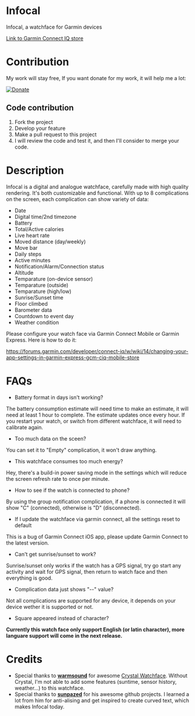 # Infocal
Infocal, a watchface for Garmin devices

[Link to Garmin Connect IQ store](https://apps.garmin.com/en-US/apps/c97c4e34-55e4-4601-b5c2-45763bc481a2#0)

# Contribution

My work will stay free, If you want donate for my work, it will help me a lot:

[![Donate](https://img.shields.io/badge/Donate-PayPal-green.svg)](https://www.paypal.me/pyryandam)

## Code contribution
1. Fork the project
2. Develop your feature
3. Make a pull request to this project
4. I will review the code and test it, and then I'll consider to merge your code.

# Description

Infocal is a digital and analogue watchface, carefully made with high quality rendering. It's both customizable and functional. With up to 8 complications on the screen, each complication can show variety of data:

- Date
- Digital time/2nd timezone
- Battery
- Total/Active calories
- Live heart rate
- Moved distance (day/weekly)
- Move bar
- Daily steps
- Active minutes
- Notification/Alarm/Connection status
- Altitude
- Temparature (on-device sensor)
- Temparature (outside)
- Temparature (high/low)
- Sunrise/Sunset time
- Floor climbed
- Barometer data
- Countdown to event day
- Weather condition

Please configure your watch face via Garmin Connect Mobile or Garmin Express. Here is how to do it:

https://forums.garmin.com/developer/connect-iq/w/wiki/14/changing-your-app-settings-in-garmin-express-gcm-ciq-mobile-store

# FAQs

- Battery format in days isn't working?

The battery consumption estimate will need time to make an estimate, it will need at least 1 hour to complete. The estimate updates once every hour. If you restart your watch, or switch from different watchface, it will need to calibrate again.

- Too much data on the sceen?

You can set it to "Empty" complication, it won't draw anything.

- This watchface consumes too much energy?

Hey, there's a build-in power saving mode in the settings which will reduce the screen refresh rate to once per minute.

- How to see if the watch is connected to phone?

By using the group notification complication, if a phone is connected it will show "C" (connected), otherwise is "D" (disconnected).

- If I update the watchface via garmin connect, all the settings reset to default

This is a bug of Garmin Connect iOS app, please update Garmin Connect to the latest version.

- Can't get sunrise/sunset to work?

Sunrise/sunset only works if the watch has a GPS signal, try go start any activity and wait for GPS signal, then return to watch face and then everything is good.

- Complication data just shows "--" value?

Not all complications are  supported for any device, it depends on your device wether it is supported or not.

- Square appeared instead of character?

**Currently this watch face only support English (or latin character), more languare support will come in the next release.**

# Credits

- Special thanks to **[warmsound](https://github.com/warmsound)** for awesome [Crystal Watchface](https://github.com/warmsound/crystal-face). Without Crystal, I'm not able to add some features (suntime, sensor history, weather...) to this watchface.
- Special thanks to **[sunpazed](https://github.com/sunpazed)** for his awesome github projects. I learned a lot from him for anti-alising and get inspired to create curved text, which makes Infocal today.
